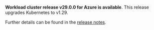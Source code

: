 **Workload cluster release v29.0.0 for Azure is available**. This release upgrades Kubernetes to v1.29.

Further details can be found in the [release notes](https://docs.giantswarm.io/changes/workload-cluster-releases-azure/releases/azure-29.0.0).
